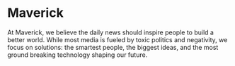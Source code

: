 # Maverick
At Maverick, we believe the daily news should inspire people to build a better world. While most media is fueled by toxic politics and negativity, we focus on solutions: the smartest people, the biggest ideas, and the most ground breaking technology shaping our future.
